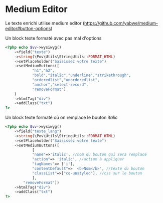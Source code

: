 # Medium Editor
Le texte enrichi utilise medium editor (https://github.com/yabwe/medium-editor#button-options)


Un block texte formaté avec pas mal d'options
```php
<?php echo $vv->wysiwyg()
    ->field("texte")
    ->string(\Pov\Utils\StringUtils::FORMAT_HTML)
    ->setPlaceholder("Saisissez votre texte")
    ->setMediumButtons([
            "h1","h2",
            "bold","italic","underline","strikethrough",
            "orderedlist","unorderedlist",
            "anchor","select-record",
            "removeFormat"]
    )
    ->htmlTag("div")
    ->addClass("txt")
?>
```

Un block texte formaté où on remplace le bouton _italic_ 
```php
<?php echo $vv->wysiwyg()
    ->field("texte_lang")
    ->string(\Pov\Utils\StringUtils::FORMAT_HTML)
    ->setPlaceholder("Saisissez votre texte")
    ->setMediumButtons([
            [
            "name"=>'italic', //nom du bouton qui sera remplacé
            "action"=> 'italic', //action à appliquer
            "tagNames"=> ['i'],
            "contentDefault"=> '<b>Nom</b>', //texte du bouton
            "classList"=>["cq-unstyled"], //css sur le bouton
            ],
        "removeFormat"])
    ->htmlTag("div")
    ->addClass("txt")
?>
```
